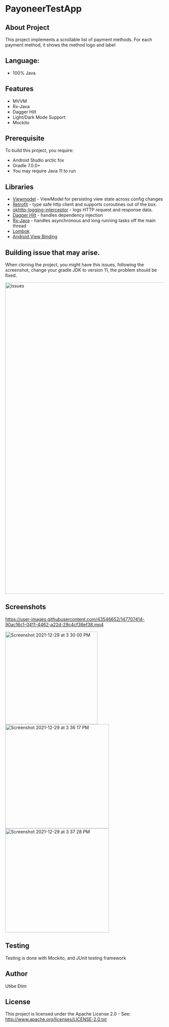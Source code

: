 # PayoneerTestApp

## About Project
This project implements a scrollable list of payment methods.
For each payment method, it shows the method logo and label

## Language:
* 100% Java

## Features
* MVVM
* Rx-Java
* Dagger Hilt
* Light/Dark Mode Support
* Mockito


## Prerequisite
To build this project, you require:
- Android Studio arctic fox
- Gradle 7.0.0+
- You may require Java 11 to run


## Libraries
- [Viewmodel](https://developer.android.com/topic/libraries/architecture/viewmodel) - ViewModel for persisting view state across config changes
- [Retrofit](https://square.github.io/retrofit/) - type safe http client and supports coroutines out of the box.
- [okhttp-logging-interceptor](https://github.com/square/okhttp/blob/master/okhttp-logging-interceptor/README.md) - logs HTTP request and response data.
- [Dagger Hilt](https://dagger.dev/hilt) - handles dependency injection
- [Rx-Java](https://github.com/ReactiveX/RxJava) - handles asynchronous and long running tasks off the main thread
- [Lombok](https://projectlombok.org/setup/android)
- [Android View Binding](https://developer.android.com/topic/libraries/view-binding)


## Building issue that may arise.
When cloning the project, you might have this issues, following the screenshot, change your gradle JDK to version 11, the problem should be fixed.

<img width="986" alt="issues" src="https://user-images.githubusercontent.com/43546652/147707634-90ed3103-a513-4ac7-87bf-72ff96a4eff7.png">


## Screenshots

https://user-images.githubusercontent.com/43546652/147707414-90ac16c1-0411-4462-a22d-29c4cf36ef38.mp4

<img width="293" alt="Screenshot 2021-12-29 at 3 30 00 PM" src="https://user-images.githubusercontent.com/43546652/147707485-375720c8-b70f-42ec-b1ef-3527e25cbde1.png">

<img width="330" alt="Screenshot 2021-12-29 at 3 36 17 PM" src="https://user-images.githubusercontent.com/43546652/147707502-983510d2-0221-4551-a52e-7fee8d78400b.png">

<img width="330" alt="Screenshot 2021-12-29 at 3 37 28 PM" src="https://user-images.githubusercontent.com/43546652/147707585-3b6a97c4-efc2-4340-b726-324fed15d866.png">


## Testing
Testing is done with Mockito, and JUnit testing framework

## Author
Utibe Etim

## License
This project is licensed under the Apache License 2.0 - See: http://www.apache.org/licenses/LICENSE-2.0.txt
